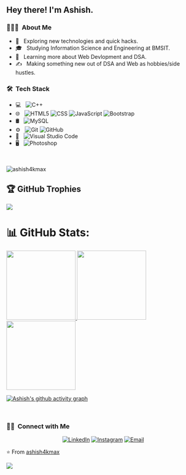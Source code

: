 <h2> Hey there! I'm Ashish.</h2>

<h3> 👨🏻‍💻 &nbsp;About Me </h3>

- 🤔 &nbsp; Exploring new technologies and quick hacks.
- 🎓 &nbsp; Studying Information Science and Engineering at BMSIT.
- 🌱 &nbsp; Learning more about Web Devlopment and DSA.
- ✍️ &nbsp; Making something new out of DSA and Web as hobbies/side hustles.

<h3> 🛠 &nbsp;Tech Stack</h3>

- 💻 &nbsp;
  ![C++](https://img.shields.io/badge/-C++-333333?style=flat&logo=C%2B%2B&logoColor=00599C)
- 🌐 &nbsp;
  ![HTML5](https://img.shields.io/badge/-HTML5-333333?style=flat&logo=HTML5)
  ![CSS](https://img.shields.io/badge/-CSS-333333?style=flat&logo=CSS3&logoColor=1572B6)
  ![JavaScript](https://img.shields.io/badge/-JavaScript-333333?style=flat&logo=javascript)
  ![Bootstrap](https://img.shields.io/badge/-Bootstrap-333333?style=flat&logo=bootstrap&logoColor=563D7C)
- 🛢 &nbsp;
  ![MySQL](https://img.shields.io/badge/-MySQL-333333?style=flat&logo=mysql)
- ⚙️ &nbsp;
  ![Git](https://img.shields.io/badge/-Git-333333?style=flat&logo=git)
  ![GitHub](https://img.shields.io/badge/-GitHub-333333?style=flat&logo=github)
- 🔧 &nbsp;
  ![Visual Studio Code](https://img.shields.io/badge/-Visual%20Studio%20Code-333333?style=flat&logo=visual-studio-code&logoColor=007ACC)
- 🖥 &nbsp;
  ![Photoshop](https://img.shields.io/badge/-Photoshop-333333?style=flat&logo=adobe-photoshop)

<br/>
<p align="left"> <img src="https://komarev.com/ghpvc/?username=ashish4kmax&label=Profile%20views&color=0e75b6&style=flat" alt="ashish4kmax" /> </p>

## 🏆 GitHub Trophies

![](https://github-profile-trophy.vercel.app/?username=ashish4kmax&theme=juicyfresh&no-frame=false&no-bg=false&margin-w=4)

# 📊 GitHub Stats:

<a href="https://github.com/ashish4kmax">
  <img height="180em" src="https://github-readme-stats.vercel.app/api?username=ashish4kmax&theme=algolia&show_icons=true" />
  <img height="180em" src="https://github-readme-stats.vercel.app/api/top-langs/?username=ashish4kmax&theme=algolia&layout=compact" />
  <img height="180em" src="https://github-readme-streak-stats.herokuapp.com/?user=ashish4kmax&theme=algolia&hide_border=false" />
</a>


<br/>


[![Ashish's github activity graph](https://github-readme-activity-graph.cyclic.app/graph?username=ashish4kmax&theme=merko)](https://github.com/ashutosh00710/github-readme-activity-graph)

<br>

<h3> 🤝🏻 &nbsp;Connect with Me </h3>

<p align="center">
<a href="https://www.linkedin.com/in/ashish-kumar-sahoo-260643229/"><img alt="LinkedIn" src="https://img.shields.io/badge/LinkedIn-Ashish%20Kumar%20Sahoo-blue?style=flat-square&logo=linkedin"></a>
<a href="https://www.instagram.com/ashish_4k_mx/"><img alt="Instagram" src="https://img.shields.io/badge/Instagram-ashish_4k_mx-blue?style=flat-square&logo=instagram"></a>
<a href="mailto:ashish10112093@gmail.com"><img alt="Email" src="https://img.shields.io/badge/Email-ashish10112093@gmail.com-blue?style=flat-square&logo=gmail"></a>
</p>

⭐️ From [ashish4kmax](https://github.com/ashish4kmax)

<img src="https://t.bkit.co/w_642c591f557f7.gif" />

